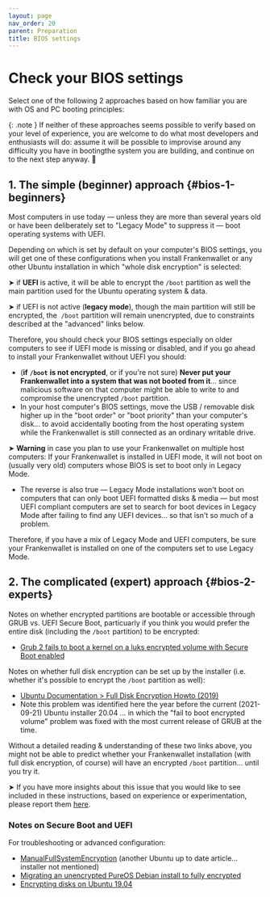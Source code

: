 ```yaml
---
layout: page
nav_order: 20
parent: Preparation
title: BIOS settings
---
```

# Check your BIOS settings

Select one of the following 2 approaches based on how familiar you are with OS and PC booting principles:

{: .note }
If neither of these approaches seems possible to verify based on your level of experience, you are welcome to do what most developers and enthusiasts will do: assume it will be possible to improvise around any difficulty you have in bootingthe system you are building, and continue on to the next step anyway. 🤠

## 1. The simple (beginner) approach {#bios-1-beginners}

Most computers in use today — unless they are more than several years old or have been deliberately set to "Legacy Mode" to suppress it — boot operating systems with UEFI.

Depending on which is set by default on your computer's BIOS settings, you will get one of these configurations when you install Frankenwallet or any other Ubuntu installation in which "whole disk encryption" is selected:

➤ if **UEFI** is active, it will be able to encrypt the `/boot` partition as well the main partition used for the Ubuntu operating system & data.

➤ if UEFI is not active (**legacy mode**), though the main partition will still be encrypted, the  `/boot` partition will remain unencrypted, due to constraints described at the "advanced" links below.

Therefore, you should check your BIOS settings especially on older computers to see if UEFI mode is missing or disabled, and if you go ahead to install your Frankenwallet without UEFI you should:

- (**if** **`/boot`** **is not encrypted**, or if you're not sure) **Never put your Frankenwallet into a system that was not booted from it**... since malicious software on that computer might be able to write to and compromise the unencrypted `/boot` partition.
- In your host computer's BIOS settings, move the USB / removable disk higher up in the "boot order" or "boot priority" than your computer's disk... to avoid accidentally booting from the host operating system while the Frankenwallet is still connected as an ordinary writable drive.

➤ **Warning** in case you plan to use your Frankenwallet on multiple host computers: If your Frankenwallet is installed in UEFI mode, it will not boot on (usually very old) computers whose BIOS is set to boot only in Legacy Mode.

- The reverse is also true — Legacy Mode installations won't boot on computers that can only boot UEFI formatted disks & media — but most UEFI compliant computers are set to search for boot devices in Legacy Mode after failing to find any UEFI devices… so that isn't so much of a problem.

Therefore, if you have a mix of Legacy Mode and UEFI computers, be sure your Frankenwallet is installed on one of the computers set to use Legacy Mode.

## 2. The complicated (expert) approach {#bios-2-experts}

Notes on whether encrypted partitions are bootable or accessible through GRUB vs. UEFI Secure Boot, particuarly if you think you would prefer the entire disk (including the `/boot` partition) to be encrypted:

- [Grub 2 fails to boot a kernel on a luks encrypted volume with Secure Boot enabled](https://bugs.launchpad.net/ubuntu/+source/grub2/+bug/1565950)

Notes on whether full disk encryption can be set up by the installer (i.e. whether it's possible to encrypt the `/boot` partition as well):

- [Ubuntu Documentation \> Full Disk Encryption Howto (2019)](https://help.ubuntu.com/community/Full_Disk_Encryption_Howto_2019#Selecting_UEFI_boot_mode)
- Note this problem was identified here the year before the current (2021-09-21) Ubuntu installer 20.04 … in which the "fail to boot encrypted volume" problem was fixed with the most current release of GRUB at the time.

Without a detailed reading & understanding of these two links above, you might not be able to predict whether your Frankenwallet installation (with full disk encryption, of course) will have an encrypted `/boot` partition... until you try it.

➤ If you have more insights about this issue that you would like to see included in these instructions, based on experience or experimentation, please report them [here](https://github.com/rphair/frankenwallet).

### Notes on Secure Boot and UEFI

For troubleshooting or advanced configuration:

- [ManualFullSystemEncryption](https://help.ubuntu.com/community/ManualFullSystemEncryption) (another Ubuntu up to date article... installer not mentioned)
- [Migrating an unencrypted PureOS Debian install to fully encrypted](https://github.com/jjakob/wiki/blob/master/Linux/Migrating-an-unencrypted-PureOS-Debian-install-to-fully-encrypted.md)
- [Encrypting disks on Ubuntu 19.04](https://medium.com/@chrishantha/encrypting-disks-on-ubuntu-19-04-b50bfc65182a)
